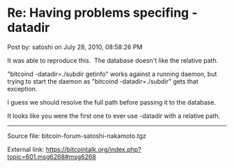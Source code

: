 # Re: Having problems specifing -datadir

Post by: satoshi on July 28, 2010, 08:58:26 PM

It was able to reproduce this. &nbsp;The database doesn't like the relative path.

"bitcoind -datadir=./subdir getinfo" works against a running daemon, but trying to start the daemon as "bitcoind -datadir=./subdir" gets that exception.

I guess we should resolve the full path before passing it to the database.

It looks like you were the first one to ever use -datadir with a relative path.

---

Source file: bitcoin-forum-satoshi-nakamoto.tgz

External link: https://bitcointalk.org/index.php?topic=601.msg6268#msg6268
